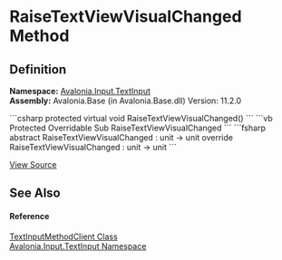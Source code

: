 # RaiseTextViewVisualChanged Method




## Definition
**Namespace:** <a href="N_Avalonia_Input_TextInput">Avalonia.Input.TextInput</a>  
**Assembly:** Avalonia.Base (in Avalonia.Base.dll) Version: 11.2.0

<Tabs groupId="api-code-preview">
<TabItem value="csharp" label="C#">
```csharp
protected virtual void RaiseTextViewVisualChanged()
```
</TabItem>
<TabItem value="vb" label="VB">
```vb
Protected Overridable Sub RaiseTextViewVisualChanged
```
</TabItem>
<TabItem value="fsharp" label="F#">
```fsharp
abstract RaiseTextViewVisualChanged : unit -> unit 
override RaiseTextViewVisualChanged : unit -> unit 
```
</TabItem>
</Tabs>



<a href="https://github.com/AvaloniaUI/Avalonia/tree/master/src/Avalonia.Base/Input/TextInput/TextInputMethodClient.cs#L85" title="View the source code">View Source</a>



## See Also


#### Reference
<a href="T_Avalonia_Input_TextInput_TextInputMethodClient">TextInputMethodClient Class</a>  
<a href="N_Avalonia_Input_TextInput">Avalonia.Input.TextInput Namespace</a>  

